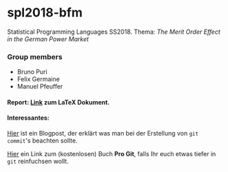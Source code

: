 # spl2018-bfm
Statistical Programming Languages SS2018. Thema: _The Merit Order Effect in the German Power Market_

### Group members
* Bruno Puri
* Felix Germaine 
* Manuel Pfeuffer

#### Report: [Link](https://v2.overleaf.com/1144799275gytdtyhvyxkw) zum LaTeX Dokument.

#### Interessantes:

[Hier](https://chris.beams.io/posts/git-commit/) ist ein Blogpost, der erklärt was man bei der Erstellung von `git commit`'s beachten sollte.

[Hier](https://git-scm.com/book/en/v2) ein Link zum (kostenlosen) Buch __Pro Git__, falls Ihr euch etwas tiefer in `git` reinfuchsen wollt.
